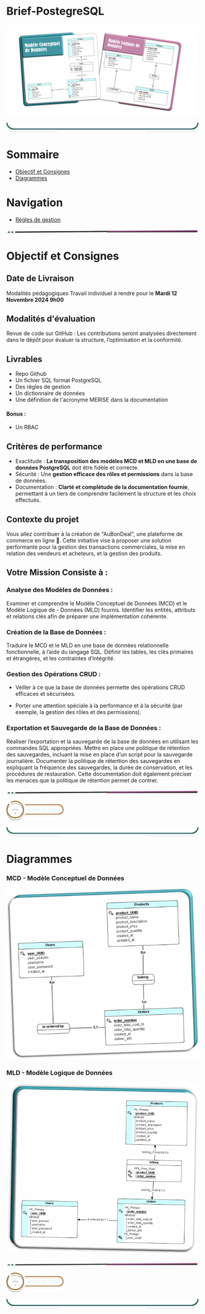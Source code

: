 # Brief-PostegreSQL

![Brief_main_title](assets/img/Brief_title3.png)

![border](assets/design/border/cadre_white_b.png)

# Sommaire

- [Objectif et Consignes](#objectif-et-consignes)
- [Diagrammes](#diagrammes)

# Navigation

- [Règles de gestion](/Brief-PostegreSQL/doc/regles-gestion.md)

![border](assets/design/line/pink_point_line_l.png)

<!-- <details> -->

<!-- <summary><strong style="font-size: 1.5em; font-weight: bold">Consignes  :</strong></summary> -->

# Objectif et Consignes

## Date de Livraison

Modalités pédagogiques
Travail individuel à rendre pour le **Mardi 12 Novembre 2024 9h00**

## Modalités d'évaluation

Revue de code sur GitHub : Les contributions seront analysées directement dans le dépôt pour évaluer la structure, l’optimisation et la conformité.

## Livrables

- Repo Github
- Un fichier SQL format PostgreSQL
- Des règles de gestion
- Un dictionnaire de données
- Une définition de l'acronyme MERISE dans la documentation

#### Bonus :

- Un RBAC

## Critères de performance

- Exactitude : **La transposition des modèles MCD et MLD en une base de données PostgreSQL** doit être fidèle et correcte.
- Sécurité : Une **gestion efficace des rôles et permissions** dans la base de données.
- Documentation : **Clarté et complétude de la documentation fournie**, permettant à un tiers de comprendre facilement la structure et les choix effectués.

<!-- </details> -->

<!-- <details> -->
<!-- <summary><strong style="font-size: 1.5em; font-weight: bold">Mission  :</strong></summary> -->

## Contexte du projet

Vous allez contribuer à la création de "AuBonDeal", une plateforme de commerce en ligne 🚀. Cette initiative vise à proposer une solution performante pour la gestion des transactions commerciales, la mise en relation des vendeurs et acheteurs, et la gestion des produits.

## Votre Mission Consiste à :

### Analyse des Modèles de Données :

Examiner et comprendre le Modèle Conceptuel de Données (MCD) et le Modèle Logique de - Données (MLD) fournis.
Identifier les entités, attributs et relations clés afin de préparer une implémentation cohérente.
​

### Création de la Base de Données :

Traduire le MCD et le MLD en une base de données relationnelle fonctionnelle, à l’aide du langage SQL. Définir les tables, les clés primaires et étrangères, et les contraintes d’intégrité.

### Gestion des Opérations CRUD :

- Veiller à ce que la base de données permette des opérations CRUD efficaces et sécurisées.

- Porter une attention spéciale à la performance et à la sécurité (par exemple, la gestion des rôles et des permissions).
  ​

### Exportation et Sauvegarde de la Base de Données :

Réaliser l’exportation et la sauvegarde de la base de données en utilisant les commandes SQL appropriées.
Mettre en place une politique de rétention des sauvegardes, incluant la mise en place d’un script pour la sauvegarde journalière.
Documenter la politique de rétention des sauvegardes en expliquant la fréquence des sauvegardes, la durée de conservation, et les procédures de restauration. Cette documentation doit également préciser les menaces que la politique de rétention permet de contrer.

<!-- </details> -->

![border](assets/design/line/pink_point_line_l.png)

<a href="#sommaire">
  <img src="assets/design/button/back_to_top.png" alt="Home page" style="width: 150px; height: auto;">
</a>

![border](assets/design/border/cadre_white_b.png)

# Diagrammes

### MCD - Modèle Conceptuel de Données

![Brief_main_title](assets/img/first_mcd.png)

### MLD - Modèle Logique de Données

![Brief_main_title](assets/img/first_mld.png)

![border](assets/design/line/pink_point_line_l.png)

<a href="#sommaire">
  <img src="assets/design/button/back_to_top.png" alt="Home page" style="width: 150px; height: auto;">
</a>

![border](assets/design/border/cadre_white_b.png)
